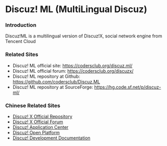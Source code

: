 # Discuz! ML (MultiLingual Discuz)


### **Introduction**

Discuz!ML is a multilingual version of Discuz!X, social network engine from Tencent Cloud 

### **Related Sites**
 
- Discuz! ML official site: https://codersclub.org/discuz.ml/
- Discuz! ML official forum: https://codersclub.org/discuzx/
- Discuz! ML repository at Github: https://github.com/codersclub/Discuz.ML
- Discuz! ML repository at SourceForge: https://hg.code.sf.net/p/discuz-ml/

### **Chinese Related Sites**

- [Discuz! X Official Repository](https://gitee.com/Discuz/DiscuzX.git)
- [Discuz! X Official Forum](https://www.discuz.net/)
- [Discuz! Application Center](https://addon.dismall.com/)
- [Discuz! Open Platform](https://open.dismall.com/)
- [Discuz! Development Documentation](https://open.dismall.com/?ac=document&page=dev)
